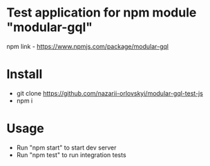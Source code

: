 # Test application for npm module "modular-gql"
npm link - https://www.npmjs.com/package/modular-gql

# Install
- git clone https://github.com/nazarii-orlovskyi/modular-gql-test-js
- npm i

# Usage
- Run "npm start" to start dev server
- Run "npm test" to run integration tests